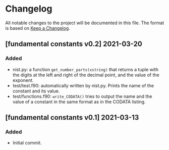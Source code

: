 # Changelog
All notable changes to the project will be documented in this file.
The format is based on [Keep a Changelog](https://keepachangelog.com/en/1.0.0/).

## [fundamental constants v0.2] 2021-03-20

### Added
- nist.py: a function `get_number_parts(xstring)` that returns a tuple with the digits at the left and right of the decimal point, and the value of the exponent.
- test/test.f90: automatically written by nist.py. Prints the name of the constant and its value.
- test/functions.f90: `write_CODATA()` tries to output the name and the value of a constant in the same format as in the CODATA listing.

## [fundamental constants v0.1] 2021-03-13

### Added
- Initial commit.
